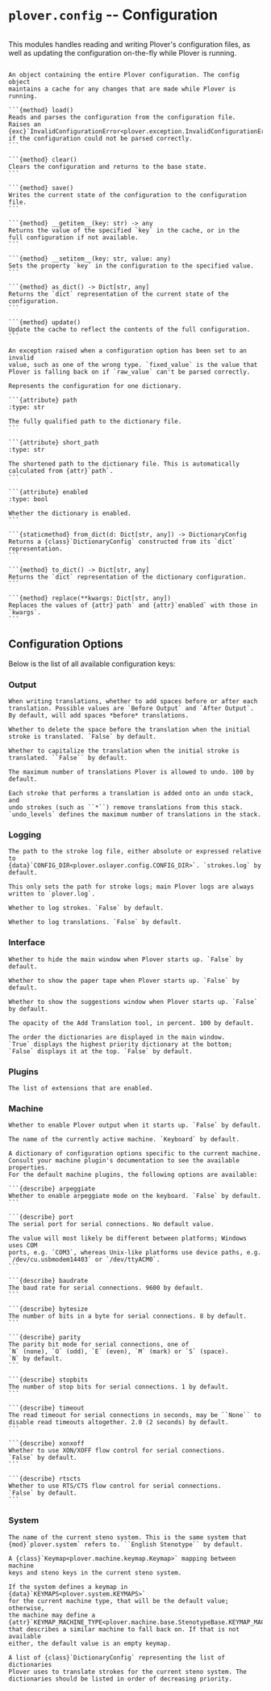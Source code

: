 # `plover.config` -- Configuration

```{py:module} plover.config
```

This modules handles reading and writing Plover's configuration files, as well
as updating the configuration on-the-fly while Plover is running.

````{class} Config

An object containing the entire Plover configuration. The config object
maintains a cache for any changes that are made while Plover is running.

```{method} load()
Reads and parses the configuration from the configuration file.
Raises an {exc}`InvalidConfigurationError<plover.exception.InvalidConfigurationError>`
if the configuration could not be parsed correctly.
```

```{method} clear()
Clears the configuration and returns to the base state.
```

```{method} save()
Writes the current state of the configuration to the configuration file.
```

```{method} __getitem__(key: str) -> any
Returns the value of the specified `key` in the cache, or in the
full configuration if not available.
```

```{method} __setitem__(key: str, value: any)
Sets the property `key` in the configuration to the specified value.
```

```{method} as_dict() -> Dict[str, any]
Returns the `dict` representation of the current state of the
configuration.
```

```{method} update()
Update the cache to reflect the contents of the full configuration.
```
````

```{exception} InvalidConfigOption(raw_value, fixed_value[, message=None])
An exception raised when a configuration option has been set to an invalid
value, such as one of the wrong type. `fixed_value` is the value that
Plover is falling back on if `raw_value` can't be parsed correctly.
```

````{class} DictionaryConfig
Represents the configuration for one dictionary.

```{attribute} path
:type: str

The fully qualified path to the dictionary file.
```

```{attribute} short_path
:type: str

The shortened path to the dictionary file. This is automatically
calculated from {attr}`path`.
```

```{attribute} enabled
:type: bool

Whether the dictionary is enabled.
```

```{staticmethod} from_dict(d: Dict[str, any]) -> DictionaryConfig
Returns a {class}`DictionaryConfig` constructed from its `dict`
representation.
```

```{method} to_dict() -> Dict[str, any]
Returns the `dict` representation of the dictionary configuration.
```

```{method} replace(**kwargs: Dict[str, any])
Replaces the values of {attr}`path` and {attr}`enabled` with those in `kwargs`.
```
````

## Configuration Options

Below is the list of all available configuration keys:

### Output

```{describe} space_placement
When writing translations, whether to add spaces before or after each
translation. Possible values are `Before Output` and `After Output`.
By default, will add spaces *before* translations.
```

```{describe} start_attached
Whether to delete the space before the translation when the initial
stroke is translated. `False` by default.
```

```{describe} start_capitalized
Whether to capitalize the translation when the initial stroke is
translated. ``False`` by default.
```

```{describe} undo_levels
The maximum number of translations Plover is allowed to undo. 100 by default.

Each stroke that performs a translation is added onto an undo stack, and
undo strokes (such as ``*``) remove translations from this stack.
`undo_levels` defines the maximum number of translations in the stack.
```

### Logging

```{describe} log_file_name
The path to the stroke log file, either absolute or expressed relative to
{data}`CONFIG_DIR<plover.oslayer.config.CONFIG_DIR>`. `strokes.log` by default.

This only sets the path for stroke logs; main Plover logs are always
written to `plover.log`.
```

```{describe} enable_stroke_logging
Whether to log strokes. `False` by default.
```

```{describe} enable_translation_logging
Whether to log translations. `False` by default.
```

### Interface

```{describe} start_minimized
Whether to hide the main window when Plover starts up. `False` by default.
```

```{describe} show_stroke_display
Whether to show the paper tape when Plover starts up. `False` by default.
```

```{describe} show_suggestions_display
Whether to show the suggestions window when Plover starts up. `False` by default.
```

```{describe} translation_frame_opacity
The opacity of the Add Translation tool, in percent. 100 by default.
```

```{describe} classic_dictionaries_display_order
The order the dictionaries are displayed in the main window.
`True` displays the highest priority dictionary at the bottom;
`False` displays it at the top. `False` by default.
```

### Plugins

```{describe} enabled_extensions
The list of extensions that are enabled.
```

### Machine

```{describe} auto_start
Whether to enable Plover output when it starts up. `False` by default.
```

```{describe} machine_type
The name of the currently active machine. `Keyboard` by default.
```

````{describe} machine_specific_options
A dictionary of configuration options specific to the current machine.
Consult your machine plugin's documentation to see the available properties.
For the default machine plugins, the following options are available:

```{describe} arpeggiate
Whether to enable arpeggiate mode on the keyboard. `False` by default.
```

```{describe} port
The serial port for serial connections. No default value.

The value will most likely be different between platforms; Windows uses COM
ports, e.g. `COM3`, whereas Unix-like platforms use device paths, e.g.
`/dev/cu.usbmodem14403` or `/dev/ttyACM0`.
```

```{describe} baudrate
The baud rate for serial connections. 9600 by default.
```

```{describe} bytesize
The number of bits in a byte for serial connections. 8 by default.
```

```{describe} parity
The parity bit mode for serial connections, one of
`N` (none), `O` (odd), `E` (even), `M` (mark) or `S` (space).
`N` by default.
```

```{describe} stopbits
The number of stop bits for serial connections. 1 by default.
```

```{describe} timeout
The read timeout for serial connections in seconds, may be ``None`` to
disable read timeouts altogether. 2.0 (2 seconds) by default.
```

```{describe} xonxoff
Whether to use XON/XOFF flow control for serial connections.
`False` by default.
```

```{describe} rtscts
Whether to use RTS/CTS flow control for serial connections.
`False` by default.
```
````

### System

```{describe} system_name
The name of the current steno system. This is the same system that
{mod}`plover.system` refers to. ``English Stenotype`` by default.
```

```{describe} system_keymap
A {class}`Keymap<plover.machine.keymap.Keymap>` mapping between machine
keys and steno keys in the current steno system.

If the system defines a keymap in {data}`KEYMAPS<plover.system.KEYMAPS>`
for the current machine type, that will be the default value; otherwise,
the machine may define a
{attr}`KEYMAP_MACHINE_TYPE<plover.machine.base.StenotypeBase.KEYMAP_MACHINE_TYPE>`
that describes a similar machine to fall back on. If that is not available
either, the default value is an empty keymap.
```

```{describe} dictionaries
A list of {class}`DictionaryConfig` representing the list of dictionaries
Plover uses to translate strokes for the current steno system. The
dictionaries should be listed in order of decreasing priority.
```
